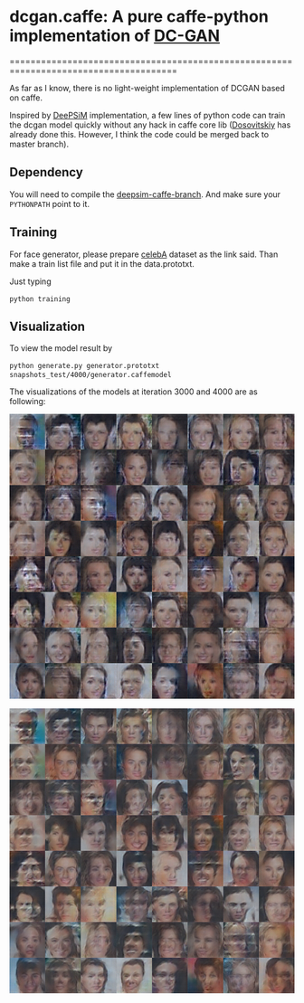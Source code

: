 # dcgan.caffe: A pure caffe-python implementation of [DC-GAN](https://github.com/soumith/dcgan.torch)
======================================================================================

As far as I know, there is no light-weight implementation of DCGAN based on caffe.

Inspired by [DeePSiM](http://lmb.informatik.uni-freiburg.de/resources/binaries/arxiv2016_alexnet_inversion_with_gans/release_deepsim_v0.5.zip) implementation, a few lines of python code can train the dcgan model quickly without any hack in caffe core lib ([Dosovitskiy](https://github.com/dosovits/caffe-fr-chairs/tree/deepsim) has already done this. However, I think the code could be merged back to master branch).

## Dependency
You will need to compile the [deepsim-caffe-branch](https://github.com/dosovits/caffe-fr-chairs/tree/deepsim). And make sure your `PYTHONPATH` point to it.

## Training
For face generator, please prepare [celebA](https://github.com/soumith/dcgan.torch#11-train-a-face-generator-using-the-celeb-a-dataset) dataset as the link said. Than make a train list file and put it in the data.prototxt.

Just typing
```
python training
```

## Visualization
To view the model result by
```
python generate.py generator.prototxt snapshots_test/4000/generator.caffemodel
```

The visualizations of the models at iteration 3000 and 4000 are as following:

![3000](output/iter_3000.png)

![4000](output/iter_4000.png)
